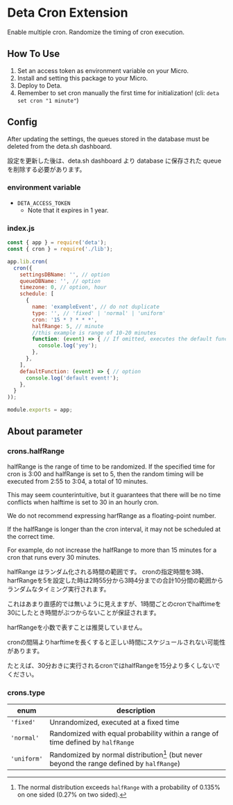 # Deta Cron Extension
Enable multiple cron.
Randomize the timing of cron execution.

## How To Use
1. Set an access token as environment variable on your Micro.
2. Install and setting this package to your Micro.
3. Deploy to Deta.
4. Remember to set cron manually the first time for initialization! (cli: `deta set cron "1 minute"`)

## Config

After updating the settings, the queues stored in the database must be deleted from the deta.sh dashboard.

設定を更新した後は、deta.sh dashboard より database に保存された queueを削除する必要があります。

### environment variable
- `DETA_ACCESS_TOKEN`
  - Note that it expires in 1 year.

### index.js
```js
const { app } = require('deta');
const { cron } = require('./lib');

app.lib.cron(
  cron({
    settingsDBName: '', // option
    queueDBName: '', // option
    timezone: 0, // option, hour
    schedule: [
      {
        name: 'exampleEvent', // do not duplicate
        type: '', // 'fixed' | 'normal' | 'uniform'
        cron: '15 * ? * * *',
        halfRange: 5, // minute
        //this example is range of 10-20 minutes
        function: (event) => { // If omitted, executes the default function
          console.log('yey');
        },
      },
    ],
    defaultFunction: (event) => { // option
      console.log('default event!');
    },
  }
));

module.exports = app;
```

## About parameter

### crons.halfRange
halfRange is the range of time to be randomized.
If the specified time for cron is 3:00 and halfRange is set to 5, then the random timing will be executed from 2:55 to 3:04, a total of 10 minutes.

This may seem counterintuitive, but it guarantees that there will be no time conflicts when halftime is set to 30 in an hourly cron.

We do not recommend expressing harfRange as a  floating-point number.

If the halfRange is longer than the cron interval, it may not be scheduled at the correct time.

For example, do not increase the halfRange to more than 15 minutes for a cron that runs every 30 minutes.

halfRange はランダム化される時間の範囲です。
cronの指定時間を3時、harfRangeを5を設定した時は2時55分から3時4分までの合計10分間の範囲からランダムなタイミング実行されます。

これはあまり直感的では無いように見えますが、1時間ごとのcronでhalftimeを30にしたとき時間がぶつからないことが保証されます。

harfRangeを小数で表すことは推奨していません。

cronの間隔よりharftimeを長くすると正しい時間にスケジュールされない可能性があります。

たとえば、30分おきに実行されるcronではhalfRangeを15分より多くしないでください。

### crons.type
enum       | description
--         | --
`'fixed'`  | Unrandomized, executed at a fixed time
`'normal'` | Randomized with equal probability within a range of time defined by `halfRange`
`'uniform'`| Randomized by normal distribution[^1] (but never beyond the range defined by `halfRange`)

[^1]: The normal distribution exceeds `halfRange` with a probability of 0.135% on one sided (0.27% on two sided).
